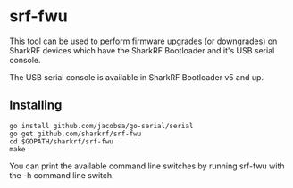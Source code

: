 # srf-fwu

This tool can be used to perform firmware upgrades (or downgrades) on SharkRF
devices which have the SharkRF Bootloader and it's USB serial console.

The USB serial console is available in SharkRF Bootloader v5 and up.

## Installing

```
go install github.com/jacobsa/go-serial/serial
go get github.com/sharkrf/srf-fwu
cd $GOPATH/sharkrf/srf-fwu
make
```

You can print the available command line switches by running srf-fwu with the
-h command line switch.
